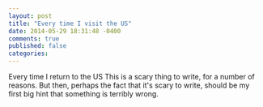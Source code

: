 ```yaml
---
layout: post
title: "Every time I visit the US"
date: 2014-05-29 18:31:48 -0400
comments: true
published: false
categories: 
---
```

Every time I return to the US
This is a scary thing to write, for a number of reasons. But then, perhaps the fact that it's scary to write, should be my first big hint that something is terribly wrong.
